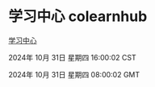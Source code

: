 # 学习中心 colearnhub
[学习中心](http://219.139.197.74:56308/colearnhub/)

2024年 10月 31日 星期四 16:00:02 CST

2024年 10月 31日 星期四 08:00:02 GMT
